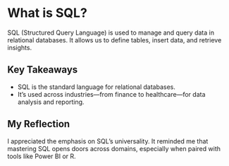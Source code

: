 # What is SQL?

SQL (Structured Query Language) is used to manage and query data in relational databases. It allows us to define tables, insert data, and retrieve insights.

## Key Takeaways
- SQL is the standard language for relational databases.
- It’s used across industries—from finance to healthcare—for data analysis and reporting.

## My Reflection
I appreciated the emphasis on SQL’s universality. It reminded me that mastering SQL opens doors across domains, especially when paired with tools like Power BI or R.
